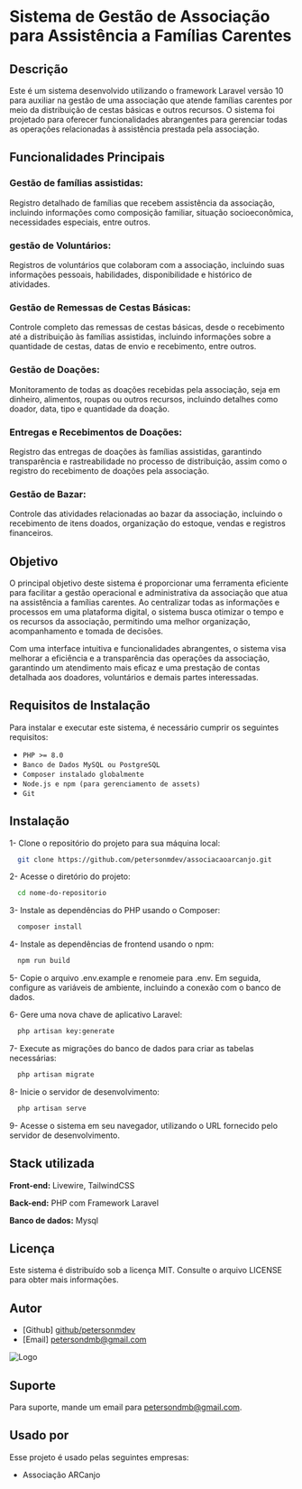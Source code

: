 
# Sistema de Gestão de Associação para Assistência a Famílias Carentes

## Descrição

Este é um sistema desenvolvido utilizando o framework Laravel versão 10 para auxiliar na gestão de uma associação que atende famílias carentes por meio da distribuição de cestas básicas e outros recursos. O sistema foi projetado para oferecer funcionalidades abrangentes para gerenciar todas as operações relacionadas à assistência prestada pela associação.

## Funcionalidades Principais
### Gestão de famílias assistidas:

Registro detalhado de famílias que recebem assistência da associação, incluindo informações como composição familiar, situação socioeconômica, necessidades especiais, entre outros.

### gestão de Voluntários:

Registros de voluntários que colaboram com a associação, incluindo suas informações pessoais, habilidades, disponibilidade e histórico de atividades.

### Gestão de Remessas de Cestas Básicas:

Controle completo das remessas de cestas básicas, desde o recebimento até a distribuição às famílias assistidas, incluindo informações sobre a quantidade de cestas, datas de envio e recebimento, entre outros.

### Gestão de Doações:

Monitoramento de todas as doações recebidas pela associação, seja em dinheiro, alimentos, roupas ou outros recursos, incluindo detalhes como doador, data, tipo e quantidade da doação.

### Entregas e Recebimentos de Doações:

Registro das entregas de doações às famílias assistidas, garantindo transparência e rastreabilidade no processo de distribuição, assim como o registro do recebimento de doações pela associação.

### Gestão de Bazar:

Controle das atividades relacionadas ao bazar da associação, incluindo o recebimento de itens doados, organização do estoque, vendas e registros financeiros.

## Objetivo
O principal objetivo deste sistema é proporcionar uma ferramenta eficiente para facilitar a gestão operacional e administrativa da associação que atua na assistência a famílias carentes. Ao centralizar todas as informações e processos em uma plataforma digital, o sistema busca otimizar o tempo e os recursos da associação, permitindo uma melhor organização, acompanhamento e tomada de decisões.

Com uma interface intuitiva e funcionalidades abrangentes, o sistema visa melhorar a eficiência e a transparência das operações da associação, garantindo um atendimento mais eficaz e uma prestação de contas detalhada aos doadores, voluntários e demais partes interessadas.

## Requisitos de Instalação
Para instalar e executar este sistema, é necessário cumprir os seguintes requisitos:

- `PHP >= 8.0`
- `Banco de Dados MySQL ou PostgreSQL`
- `Composer instalado globalmente`
- `Node.js e npm (para gerenciamento de assets)`
- `Git`

## Instalação
1- Clone o repositório do projeto para sua máquina local:
```bash
  git clone https://github.com/petersonmdev/associacaoarcanjo.git
```

2- Acesse o diretório do projeto:
```bash
  cd nome-do-repositorio
```

3- Instale as dependências do PHP usando o Composer:
```bash
  composer install
```

4- Instale as dependências de frontend usando o npm:
```bash
  npm run build
```

5- Copie o arquivo .env.example e renomeie para .env. Em seguida, configure as variáveis de ambiente, incluindo a conexão com o banco de dados.

6- Gere uma nova chave de aplicativo Laravel:

```bash
  php artisan key:generate
```

7- Execute as migrações do banco de dados para criar as tabelas necessárias:
```bash
  php artisan migrate
```

8- Inicie o servidor de desenvolvimento:
```bash
  php artisan serve
```

9- Acesse o sistema em seu navegador, utilizando o URL fornecido pelo servidor de desenvolvimento.

## Stack utilizada

**Front-end:** Livewire, TailwindCSS

**Back-end:** PHP com Framework Laravel

**Banco de dados:** Mysql

## Licença
Este sistema é distribuído sob a licença MIT. Consulte o arquivo LICENSE para obter mais informações.

## Autor
- [Github] [github/petersonmdev](https://www.github.com/petersonmdev)
- [Email] [petersondmb@gmail.com](mailto:petersondmb@gmail.com)

![Logo](https://petersonmacedo.com.br/site/assets/img/gallery/logo-old.png)

## Suporte
Para suporte, mande um email para petersondmb@gmail.com.

## Usado por

Esse projeto é usado pelas seguintes empresas:

- Associação ARCanjo

